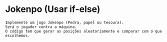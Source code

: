 # Jokenpo (Usar if-else)

```
Implemente um jogo Jokenpo (Pedra, papel ou tesoura).
Será o jogador contra a máquina.
O código tem que gerar as posições aleatoriamente e comparar com o que escolhemos.
```

